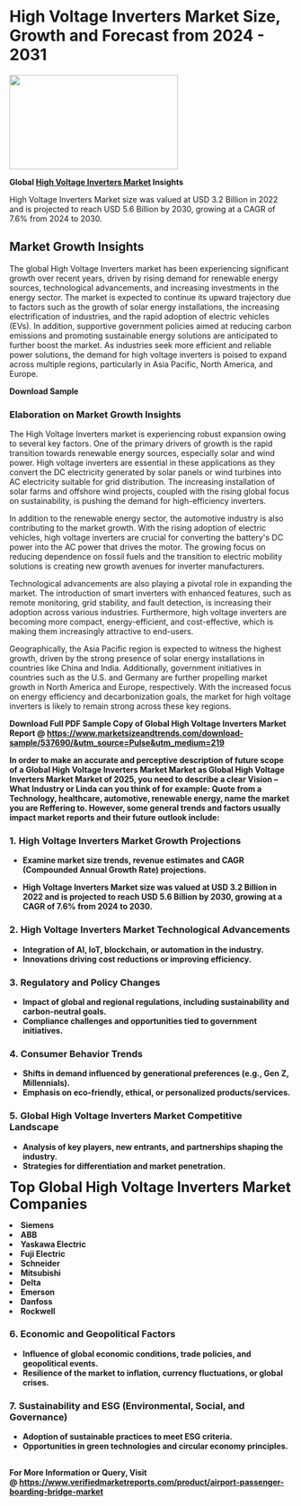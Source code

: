 <H1>High Voltage Inverters Market Size, Growth and Forecast from 2024 - 2031</H1><img class="aligncenter size-medium wp-image-584254" src="https://thirdeyenews.in/wp-content/uploads/2024/09/Global-Market-Research-300x168.jpeg" alt="" width="300" height="168" /><p><strong>Global&nbsp;<a href="https://www.marketsizeandtrends.com/download-sample/537690/&amp;utm_source=Pulse&amp;utm_medium=219">High Voltage Inverters Market</a> Insights</strong></p><p>High Voltage Inverters Market size was valued at USD 3.2 Billion in 2022 and is projected to reach USD 5.6 Billion by 2030, growing at a CAGR of 7.6% from 2024 to 2030.</p><p><h2>Market Growth Insights</h2> <p>The global High Voltage Inverters market has been experiencing significant growth over recent years, driven by rising demand for renewable energy sources, technological advancements, and increasing investments in the energy sector. The market is expected to continue its upward trajectory due to factors such as the growth of solar energy installations, the increasing electrification of industries, and the rapid adoption of electric vehicles (EVs). In addition, supportive government policies aimed at reducing carbon emissions and promoting sustainable energy solutions are anticipated to further boost the market. As industries seek more efficient and reliable power solutions, the demand for high voltage inverters is poised to expand across multiple regions, particularly in Asia Pacific, North America, and Europe. <p><strong>Download Sample</strong></p> <h3>Elaboration on Market Growth Insights</h3> <p>The High Voltage Inverters market is experiencing robust expansion owing to several key factors. One of the primary drivers of growth is the rapid transition towards renewable energy sources, especially solar and wind power. High voltage inverters are essential in these applications as they convert the DC electricity generated by solar panels or wind turbines into AC electricity suitable for grid distribution. The increasing installation of solar farms and offshore wind projects, coupled with the rising global focus on sustainability, is pushing the demand for high-efficiency inverters.</p> <p>In addition to the renewable energy sector, the automotive industry is also contributing to the market growth. With the rising adoption of electric vehicles, high voltage inverters are crucial for converting the battery's DC power into the AC power that drives the motor. The growing focus on reducing dependence on fossil fuels and the transition to electric mobility solutions is creating new growth avenues for inverter manufacturers.</p> <p>Technological advancements are also playing a pivotal role in expanding the market. The introduction of smart inverters with enhanced features, such as remote monitoring, grid stability, and fault detection, is increasing their adoption across various industries. Furthermore, high voltage inverters are becoming more compact, energy-efficient, and cost-effective, which is making them increasingly attractive to end-users.</p> <p>Geographically, the Asia Pacific region is expected to witness the highest growth, driven by the strong presence of solar energy installations in countries like China and India. Additionally, government initiatives in countries such as the U.S. and Germany are further propelling market growth in North America and Europe, respectively. With the increased focus on energy efficiency and decarbonization goals, the market for high voltage inverters is likely to remain strong across these key regions.</p> <p><strong></p><p><span class=""><strong>Download Full PDF Sample Copy of Global High Voltage Inverters Market Report</strong> @ <a href="https://www.marketsizeandtrends.com/download-sample/537690/&amp;utm_source=Pulse&amp;utm_medium=219" target="_blank">https://www.marketsizeandtrends.com/download-sample/537690/&amp;utm_source=Pulse&amp;utm_medium=219</a></span></p><p>In order to make an accurate and perceptive description of future scope of a Global&nbsp;High Voltage Inverters Market Market as Global&nbsp;High Voltage Inverters Market Market of 2025, you need to describe a clear Vision &ndash; What Industry or Linda can you think of for example: Quote from a Technology, healthcare, automotive, renewable energy, name the market you are Reffering to. However, some general trends and factors usually impact market reports and their future outlook include:</p><h3>1.&nbsp;<strong>High Voltage Inverters Market Growth Projections</strong></h3><ul><li>Examine market size trends, revenue estimates and CAGR (Compounded Annual Growth Rate) projections.</li><li><p>High Voltage Inverters Market size was valued at USD 3.2 Billion in 2022 and is projected to reach USD 5.6 Billion by 2030, growing at a CAGR of 7.6% from 2024 to 2030.</p></li></ul><h3>2.&nbsp;<strong>High Voltage Inverters Market Technological Advancements</strong></h3><ul><li>Integration of AI, IoT, blockchain, or automation in the industry.</li><li>Innovations driving cost reductions or improving efficiency.</li></ul><h3>3.&nbsp;<strong>Regulatory and Policy Changes</strong></h3><ul><li>Impact of global and regional regulations, including sustainability and carbon-neutral goals.</li><li>Compliance challenges and opportunities tied to government initiatives.</li></ul><h3>4.&nbsp;<strong>Consumer Behavior Trends</strong></h3><ul><li>Shifts in demand influenced by generational preferences (e.g., Gen Z, Millennials).</li><li>Emphasis on eco-friendly, ethical, or personalized products/services.</li></ul><h3>5.&nbsp;<strong>Global High Voltage Inverters Market Competitive Landscape</strong></h3><ul><li>Analysis of key players, new entrants, and partnerships shaping the industry.</li><li>Strategies for differentiation and market penetration.</li></ul><p data-pm-slice="1 1 []"><span style="color: inherit; font-family: inherit; font-size: 25px;">Top Global High Voltage Inverters Market Companies</span></p><div class="" data-test-id=""><p><li>Siemens</li><li> ABB</li><li> Yaskawa Electric</li><li> Fuji Electric</li><li> Schneider</li><li> Mitsubishi</li><li> Delta</li><li> Emerson</li><li> Danfoss</li><li> Rockwell</li></p></div><h3>6.&nbsp;<strong>Economic and Geopolitical Factors</strong></h3><ul><li>Influence of global economic conditions, trade policies, and geopolitical events.</li><li>Resilience of the market to inflation, currency fluctuations, or global crises.</li></ul><h3>7.&nbsp;<strong>Sustainability and ESG (Environmental, Social, and Governance)</strong></h3><ul><li>Adoption of sustainable practices to meet ESG criteria.</li><li>Opportunities in green technologies and circular economy principles.</li></ul><h2><strong style="font-size: 14px;">For More Information or Query, Visit @&nbsp;</strong><a style="background-color: #ffffff; font-size: 14px;" href="https://www.marketsizeandtrends.com/report/high-voltage-inverters-market/" target="_blank">https://www.verifiedmarketreports.com/product/airport-passenger-boarding-bridge-market</a></h2>
